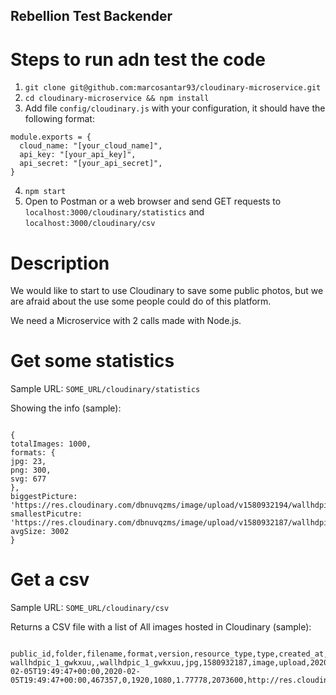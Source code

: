 ## Rebellion Test Backender

# Steps to run adn test the code

1. `git clone git@github.com:marcosantar93/cloudinary-microservice.git`
2. `cd cloudinary-microservice && npm install`
3. Add file `config/cloudinary.js` with your configuration, it should have the following format:
```
module.exports = {
  cloud_name: "[your_cloud_name]",
  api_key: "[your_api_key]",
  api_secret: "[your_api_secret]",
}
```
4. `npm start`
5. Open to Postman or a web browser and send GET requests to `localhost:3000/cloudinary/statistics` and `localhost:3000/cloudinary/csv`

# Description
We would like to start to use Cloudinary to save some public photos, but we are afraid about the use some people could do of this platform.

We need a Microservice with 2 calls made with Node.js.

# Get some statistics
Sample URL: `SOME_URL/cloudinary/statistics`

Showing the info (sample):

```

{
totalImages: 1000,
formats: {
jpg: 23,
png: 300,
svg: 677
},
biggestPicture: 'https://res.cloudinary.com/dbnuvqzms/image/upload/v1580932194/wallhdpic_20_fsou0u.jpg',
smallestPicutre: 'https://res.cloudinary.com/dbnuvqzms/image/upload/v1580932187/wallhdpic_1_gwkxuu.jpg',
avgSize: 3002
}

```

# Get a csv
Sample URL: `SOME_URL/cloudinary/csv`

Returns a CSV file with a list of All images hosted in Cloudinary (sample):

```

public_id,folder,filename,format,version,resource_type,type,created_at,uploaded_at,bytes,backup_bytes,width,height,aspect_ratio,pixels,url,secure_url,status,access_mode,access_control,etag,created_by/0,uploaded_by/0
wallhdpic_1_gwkxuu,,wallhdpic_1_gwkxuu,jpg,1580932187,image,upload,2020-02-05T19:49:47+00:00,2020-02-05T19:49:47+00:00,467357,0,1920,1080,1.77778,2073600,http://res.cloudinary.com/dbnuvqzms/image/upload/v1580932187/wallhdpic_1_gwkxuu.jpg,https://res.cloudinary.com/dbnuvqzms/image/upload/v1580932187/wallhdpic_1_gwkxuu.jpg,active,public,,cfd15df0cbe6bfebe8bfd6abd596e75e,,

```